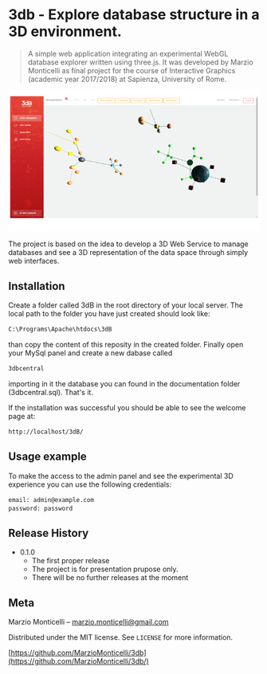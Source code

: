 # 3db - Explore database structure in a 3D environment.  
> A simple web application integrating an experimental WebGL database explorer written using three.js. 
It was developed by Marzio Monticelli as final project for the course of Interactive Graphics (academic year 2017/2018) at Sapienza, University of Rome. 

![](header.png)

The project is based on the idea to develop a 3D Web Service to manage databases and see a 3D representation of the data space through simply web interfaces. 

## Installation

Create a folder called 3dB in the root directory of your local server. The local path to the folder you have just created should look like:

```sh
C:\Programs\Apache\htdocs\3dB
```

than copy the content of this reposity in the created folder. 
Finally open your MySql panel and create a new dabase called

```sh
3dbcentral
```

importing in it the database you can found in the documentation folder (3dbcentral.sql).
That's it.

If the installation was successful you should be able to see the welcome page at:

```sh
http://localhost/3dB/
```


## Usage example

To make the access to the admin panel and see the experimental 3D experience you can use the following credentials:

```sh
email: admin@example.com
password: password
```


## Release History

* 0.1.0
    * The first proper release
    * The project is for presentation prupose only.
    * There will be no further releases at the moment

## Meta

Marzio Monticelli – marzio.monticelli@gmail.com

Distributed under the MIT license. See ``LICENSE`` for more information.

[https://github.com/MarzioMonticelli/3db](https://github.com/MarzioMonticelli/3db/)
